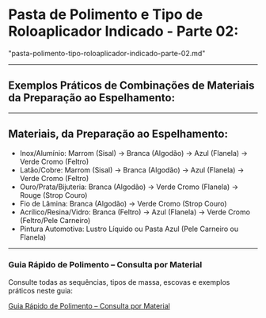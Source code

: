 # **Pasta de Polimento e Tipo de Roloaplicador Indicado - Parte 02:**
"pasta-polimento-tipo-roloaplicador-indicado-parte-02.md"

***

## Exemplos Práticos de Combinações de Materiais da Preparação ao Espelhamento:

***

## Materiais, da Preparação ao Espelhamento:

- Inox/Alumínio: Marrom (Sisal) → Branca (Algodão) → Azul (Flanela) → Verde Cromo (Feltro)
- Latão/Cobre: Marrom (Sisal) → Branca (Algodão) → Azul (Flanela) → Verde Cromo (Feltro)
- Ouro/Prata/Bijuteria: Branca (Algodão) → Verde Cromo (Flanela) → Rouge (Strop Couro)
- Fio de Lâmina: Branca (Algodão) → Verde Cromo (Strop Couro)
- Acrílico/Resina/Vidro: Branca (Feltro) → Azul (Flanela) → Verde Cromo (Feltro/Pele Carneiro)
- Pintura Automotiva: Lustro Líquido ou Pasta Azul (Pele Carneiro ou Flanela)

***

### Guia Rápido de Polimento – Consulta por Material

Consulte todas as sequências, tipos de massa, escovas e exemplos práticos neste guia:

[Guia Rápido de Polimento – Consulta por Material](https://github.com/epmeloia/templates/blob/main/mini-glossarios-gerais/guia-rapido-polimento-consulta-por-material.md)
